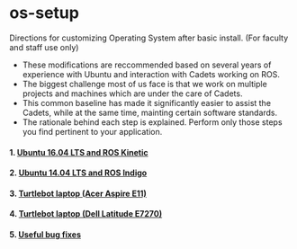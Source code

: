 # os-setup
Directions for customizing Operating System after basic install. (For faculty and staff use only)

- These modifications are reccommended based on several years of experience with Ubuntu and interaction with Cadets working on ROS. 
- The biggest challenge most of us face is that we work on multiple projects and machines which are under the care of Cadets. 
- This common baseline has made it significantly easier to assist the Cadets, while at the same time, mainting certain software standards.
- The rationale behind each step is explained. Perform only those steps you find pertinent to your application. 

#### 1. [Ubuntu 16.04 LTS and ROS Kinetic](https://github.com/westpoint-robotics/os-setup/blob/master/ubuntu16.md)
#### 2. [Ubuntu 14.04 LTS and ROS Indigo](https://github.com/westpoint-robotics/os-setup/blob/master/ubuntu14.md)
#### 3. [Turtlebot laptop (Acer Aspire E11)](https://github.com/westpoint-robotics/os-setup/blob/master/turtlebot_acer.md)
#### 4. [Turtlebot laptop (Dell Latitude E7270)](https://github.com/westpoint-robotics/os-setup/blob/master/turtlebot_dell.md)
#### 5. [Useful bug fixes](https://github.com/westpoint-robotics/os-setup/blob/master/bugfixes.md)

